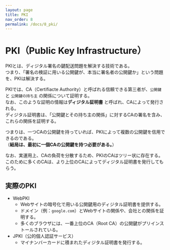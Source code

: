 ```yaml
---
layout: page
title: PKI
nav_order: 8
permalink: /docs/8_pki/
---
```


# PKI（Public Key Infrastructure）

PKIとは、ディジタル署名の鍵配送問題を解決する技術である。  
  つまり、「署名の検証に用いる公開鍵が、本当に署名者の公開鍵か」という問題を、PKIは解決する。

PKIでは、CA（Certifiacte Authority）と呼ばれる信頼できる第三者が、`公開鍵` と `公開鍵の持ち主` の関係について証明する。  
  なお、このような証明の情報は**ディジタル証明書** と呼ばれ、CAによって発行される。  
  ディジタル証明書は、「公開鍵とその持ち主の関係」に対するCAの署名を含み、これらの関係を証明する。

つまりは、一つCAの公開鍵を持っていれば、PKIによって複数の公開鍵を信用できるのである。  
  （**結局は、最初に一個CAの公開鍵を持つ必要がある。**）

なお、実運用上、CAの負荷を分散するため、PKIのCAはツリー状に存在する。  
  このために多くのCAは、より上位のCAによってディジタル証明書を発行してもらう。

## 実際のPKI

- WebPKI
  - Webサイトの暗号化で用いる公開鍵用のディジタル証明書を提供する。
  - ドメイン（例：`google.com`）とWebサイトの関係や、会社との関係を証明する。
  - 多くのブラウザには、一番上位のCA（Root CA）の公開鍵がプリインストールされている。
- JPKI（公的個人認証サービス）
  - マイナンバーカードに積まれたディジタル証明書を発行する。
